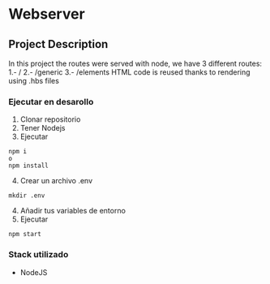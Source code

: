 # Webserver

## Project Description
In this project the routes were served with node, we have 3 different routes:
1.- /
2.- /generic
3.- /elements
HTML code is reused thanks to rendering using .hbs files

### Ejecutar en desarollo
1. Clonar repositorio
2. Tener Nodejs
3. Ejecutar
```
npm i
o
npm install
```
4. Crear un archivo .env
```
mkdir .env
```
4. Añadir tus variables de entorno
5. Ejecutar
```
npm start
```

### Stack utilizado
* NodeJS